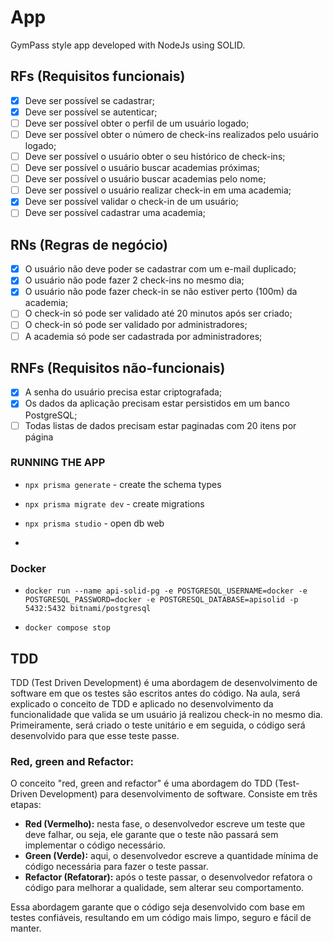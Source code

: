 # App
GymPass style app developed with NodeJs using SOLID.

## RFs (Requisitos funcionais)
- [x] Deve ser possível se cadastrar;
- [x] Deve ser possível se autenticar;
- [ ] Deve ser possível obter o perfil de um usuário logado;
- [ ] Deve ser possível obter o número de check-ins realizados pelo usuário logado;
- [ ] Deve ser possível o usuário obter o seu histórico de check-ins;
- [ ] Deve ser possível o usuário buscar academias próximas;
- [ ] Deve ser possível o usuário buscar academias pelo nome;
- [ ] Deve ser possível o usuário realizar check-in em uma academia;
- [X] Deve ser possível validar o check-in de um usuário;
- [ ] Deve ser possível cadastrar uma academia;

## RNs (Regras de negócio)
- [x] O usuário não deve poder se cadastrar com um e-mail duplicado;
- [x] O usuário não pode fazer 2 check-ins no mesmo dia;
- [x] O usuário não pode fazer check-in se não estiver perto (100m) da academia;
- [ ] O check-in só pode ser validado até 20 minutos após ser criado;
- [ ] O check-in só pode ser validado por administradores;
- [ ] A academia só pode ser cadastrada por administradores;

## RNFs (Requisitos não-funcionais)
- [x] A senha do usuário precisa estar criptografada;
- [x] Os dados da aplicação precisam estar persistidos em um banco PostgreSQL;
- [ ] Todas listas de dados precisam estar paginadas com 20 itens por página

### RUNNING THE APP

- `npx prisma generate` - create the schema types

- `npx prisma migrate dev` - create migrations
- `npx prisma studio` - open db web
- 

### Docker
- `docker run --name api-solid-pg -e POSTGRESQL_USERNAME=docker -e POSTGRESQL_PASSWORD=docker -e POSTGRESQL_DATABASE=apisolid -p 5432:5432 bitnami/postgresql`

- `docker compose stop`

## TDD
TDD (Test Driven Development) é uma abordagem de desenvolvimento de software em que os testes são escritos antes do código. Na aula, será explicado o conceito de TDD e aplicado no desenvolvimento da funcionalidade que valida se um usuário já realizou check-in no mesmo dia. Primeiramente, será criado o teste unitário e em seguida, o código será desenvolvido para que esse teste passe.

### Red, green and Refactor:
O conceito "red, green and refactor" é uma abordagem do TDD (Test-Driven Development) para desenvolvimento de software. Consiste em três etapas:

- **Red (Vermelho):** nesta fase, o desenvolvedor escreve um teste que deve falhar, ou seja, ele garante que o teste não passará sem implementar o código necessário.
- **Green (Verde):**  aqui, o desenvolvedor escreve a quantidade mínima de código necessária para fazer o teste passar.
- **Refactor (Refatorar):** após o teste passar, o desenvolvedor refatora o código para melhorar a qualidade, sem alterar seu comportamento.

Essa abordagem garante que o código seja desenvolvido com base em testes confiáveis, resultando em um código mais limpo, seguro e fácil de manter.